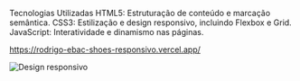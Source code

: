 Tecnologias Utilizadas
HTML5: Estruturação de conteúdo e marcação semântica.
CSS3: Estilização e design responsivo, incluindo Flexbox e Grid.
JavaScript: Interatividade e dinamismo nas páginas.

https://rodrigo-ebac-shoes-responsivo.vercel.app/


![Design responsivo](https://github.com/user-attachments/assets/506c90a4-7e1e-42f3-926f-c1cf74516789)
